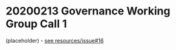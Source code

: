 # 20200213 Governance Working Group Call 1

(placeholder) - [see resources/issue#16](https://github.com/stacksgov/resources/issues/16)
